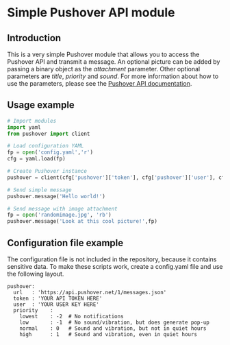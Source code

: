 # Simple Pushover API module

## Introduction
This is a very simple Pushover module that allows you to access the Pushover API
and transmit a message. An optional picture can be added by passing a binary 
object as the *attachment* parameter. Other optional parameters are 
*title*, *priority* and *sound*. For more information about how to use the parameters, 
please see the [Pushover API documentation](https://pushover.net/api).


## Usage example
```python
# Import modules
import yaml
from pushover import client

# Load configuration YAML
fp = open('config.yaml','r')
cfg = yaml.load(fp)

# Create Pushover instance
pushover = client(cfg['pushover']['token'], cfg['pushover']['user'], cfg['pushover']['url'])

# Send simple message
pushover.message('Hello world!')

# Send message with image attachment
fp = open('randomimage.jpg', 'rb')
pushover.message('Look at this cool picture!',fp)
```

## Configuration file example
The configuration file is not included in the repository, because it contains sensitive data. 
To make these scripts work, create a config.yaml file and use the following layout.

```
pushover:
  url   : 'https://api.pushover.net/1/messages.json'
  token : 'YOUR API TOKEN HERE'
  user  : 'YOUR USER KEY HERE'
  priority    :
    lowest    : -2  # No notifications
    low       : -1  # No sound/vibration, but does generate pop-up
    normal    : 0   # Sound and vibration, but not in quiet hours
    high      : 1   # Sound and vibration, even in quiet hours  
```
